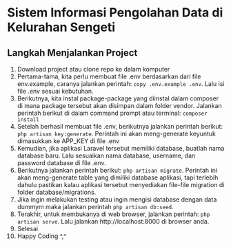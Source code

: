 # Sistem Informasi Pengolahan Data di Kelurahan Sengeti

## Langkah Menjalankan Project
1. Download project atau clone repo ke dalam komputer
2. Pertama-tama, kita perlu membuat file .env berdasarkan dari file env.example, caranya jalankan perintah: ```copy .env.example .env```. Lalu isi file .env sesuai kebutuhan.
3. Berikutnya, kita instal package-package yang diinstal dalam composer di mana package tersebut akan disimpan dalam folder vendor. Jalankan perintah berikut di dalam command prompt atau terminal: ```composer install```
4. Setelah berhasil membuat file .env, berikutnya jalankan perintah berikut: ```php artisan key:generate```. Perintah ini akan meng-generate keyuntuk dimasukkan ke APP_KEY di file .env
5. Kemudian, jika aplikasi Laravel tersebut memiliki database, buatlah nama database baru. Lalu sesuaikan nama database, username, dan password database di file .env.
6. Berikutnya jalankan perintah berikut: ```php artisan migrate```. Perintah ini akan meng-generate table yang dimiliki database aplikasi, tapi terlebih dahulu pastikan kalau aplikasi tersebut menyediakan file-file migration di folder database/migrations.
7. Jika ingin melakukan testing atau ingin mengisi database dengan data dummym maka jalankan perintah ```php artisan db:seed```.
8. Terakhir, untuk membukanya di web browser, jalankan perintah: ```php artisan serve```. Lalu jalankan http://localhost:8000 di browser anda.
9. Selesai
10. Happy Coding ^,^
